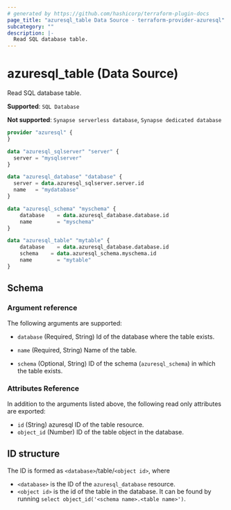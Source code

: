 ```yaml
---
# generated by https://github.com/hashicorp/terraform-plugin-docs
page_title: "azuresql_table Data Source - terraform-provider-azuresql"
subcategory: ""
description: |-
  Read SQL database table.
---
```


# azuresql_table (Data Source)

Read SQL database table.

**Supported**: `SQL Database` 

**Not supported**: `Synapse serverless database`, `Synapse dedicated database`


```terraform
provider "azuresql" {
}

data "azuresql_sqlserver" "server" {
  server = "mysqlserver"
}

data "azuresql_database" "database" {
  server = data.azuresql_sqlserver.server.id
  name   = "mydatabase"
}

data "azuresql_schema" "myschema" {
    database 	= data.azuresql_database.database.id
    name     	= "myschema"
}

data "azuresql_table" "mytable" {
    database 	= data.azuresql_database.database.id
    schema    = data.azuresql_schema.myschema.id
    name     	= "mytable"
}

```

<!-- schema generated by tfplugindocs -->
## Schema

### Argument reference
The following arguments are supported:

- `database` (Required, String) Id of the database where the table exists.
- `name` (Required, String) Name of the table.

- `schema` (Optional, String) ID of the schema (`azuresql_schema`) in which the table exists.

### Attributes Reference
In addition to the arguments listed above, the following read only attributes are exported:

- `id` (String) azuresql ID of the table resource.
- `object_id` (Number) ID of the table object in the database.

## ID structure

The ID is formed as `<database>`/table/`<object id>`, where
* `<database>` is the ID of the `azuresql_database` resource.
* `<object id>` is the id of the table in the database. It can be found by running `select object_id('<schema name>.<table name>')`.